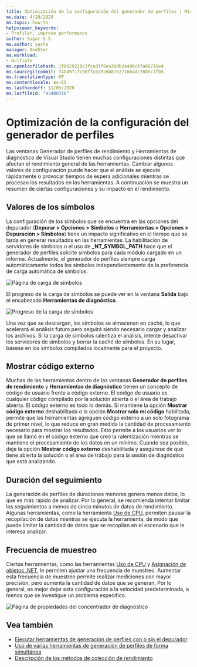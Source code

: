 ```yaml
---
title: Optimización de la configuración del generador de perfiles | Microsoft Docs
ms.date: 4/29/2020
ms.topic: how-to
helpviewer_keywords:
- Profiler, improve performance
author: Sagar-S-S
ms.author: sashe
manager: AndSter
ms.workload:
- multiple
ms.openlocfilehash: 1f0629228c2fcad1f8ea36db2e4d0c67a68715e4
ms.sourcegitcommit: f4b49f1fc50ffcb39c6b87e2716b4dc7085c7fb5
ms.translationtype: HT
ms.contentlocale: es-ES
ms.lasthandoff: 11/05/2020
ms.locfileid: "93400316"
---
```

# <a name="optimizing-profiler-settings"></a>Optimización de la configuración del generador de perfiles

Las ventanas Generador de perfiles de rendimiento y Herramientas de diagnóstico de Visual Studio tienen muchas configuraciones distintas que afectan el rendimiento general de las herramientas. Cambiar algunos valores de configuración puede hacer que el análisis se ejecute rápidamente o provocar tiempos de espera adicionales mientras se procesan los resultados en las herramientas. A continuación se muestra un resumen de ciertas configuraciones y su impacto en el rendimiento.

## <a name="symbol-settings"></a>Valores de los símbolos

La configuración de los símbolos que se encuentra en las opciones del depurador (**Depurar > Opciones > Símbolos** o **Herramientas > Opciones > Depuración > Símbolos**) tiene un impacto significativo en el tiempo que se tarda en generar resultados en las herramientas. La habilitación de servidores de símbolos o el uso de **_NT_SYMBOL_PATH** hace que el generador de perfiles solicite símbolos para cada módulo cargado en un informe. Actualmente, el generador de perfiles siempre carga automáticamente todos los símbolos independientemente de la preferencia de carga automática de símbolos.

![Página de carga de símbolos](../profiling/media/symbolloading.png "Carga de símbolos")

El progreso de la carga de símbolos se puede ver en la ventana **Salida** bajo el encabezado **Herramientas de diagnóstico**.

![Progreso de la carga de símbolos](../profiling/media/symbolloadingprogress.png "Progreso de la carga de símbolos")

Una vez que se descargan, los símbolos se almacenan en caché, lo que acelerará el análisis futuro pero seguirá siendo necesario cargar y analizar los archivos. Si la carga de símbolos ralentiza el análisis, intente desactivar los servidores de símbolos y borrar la caché de símbolos. En su lugar, básese en los símbolos compilados localmente para el proyecto.

## <a name="show-external-code"></a>Mostrar código externo

Muchas de las herramientas dentro de las ventanas **Generador de perfiles de rendimiento** y **Herramientas de diagnóstico** tienen un concepto de código de usuario frente a código externo. El código de usuario es cualquier código compilado por la solución abierta o el área de trabajo abierta. El código externo es todo lo demás. Si mantiene la opción **Mostrar código externo** deshabilitada o la opción **Mostrar solo mi código** habilitada, permite que las herramientas agreguen código externo a un solo fotograma de primer nivel, lo que reduce en gran medida la cantidad de procesamiento necesario para mostrar los resultados. Esto permite a los usuarios ver lo que se llamó en el código externo que creó la ralentización mientras se mantiene el procesamiento de los datos en un mínimo. Cuando sea posible, deje la opción **Mostrar código externo** deshabilitada y asegúrese de que tiene abierta la solución o el área de trabajo para la sesión de diagnóstico que está analizando.

## <a name="trace-duration"></a>Duración del seguimiento

La generación de perfiles de duraciones menores genera menos datos, lo que es más rápido de analizar. Por lo general, se recomienda intentar limitar los seguimientos a menos de cinco minutos de datos de rendimiento. Algunas herramientas, como la herramienta [Uso de CPU](../profiling/cpu-usage.md), permiten pausar la recopilación de datos mientras se ejecuta la herramienta, de modo que puede limitar la cantidad de datos que se recopilan en el escenario que le interesa analizar.

## <a name="sampling-frequency"></a>Frecuencia de muestreo

Ciertas herramientas, como las herramientas [Uso de CPU](../profiling/cpu-usage.md) y [Asignación de objetos .NET](../profiling/dotnet-alloc-tool.md), le permiten ajustar una frecuencia de muestreo. Aumentar esta frecuencia de muestreo permite realizar mediciones con mayor precisión, pero aumenta la cantidad de datos que se generan. Por lo general, es mejor dejar esta configuración a la velocidad predeterminada, a menos que se investigue un problema específico.

![Página de propiedades del concentrador de diagnóstico](../profiling/media/diaghubpropertiespage.png "Página de propiedades del concentrador de diagnóstico")

## <a name="see-also"></a>Vea también

- [Ejecutar herramientas de generación de perfiles con o sin el depurador](../profiling/running-profiling-tools-with-or-without-the-debugger.md)
- [Uso de varias herramientas de generación de perfiles de forma simultánea](../profiling/use-multiple-profiler-tools-simultaneously.md)
- [Descripción de los métodos de colección de rendimiento](../profiling/understanding-performance-collection-methods-perf-profiler.md)
